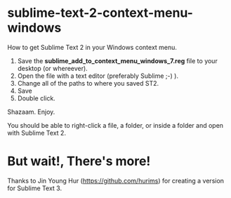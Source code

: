 sublime-text-2-context-menu-windows
===================================

How to get Sublime Text 2 in your Windows context menu.

1. Save the **sublime_add_to_context_menu_windows_7.reg** file to your desktop (or whereever).
2. Open the file with a text editor (preferably Sublime ;-) ).
3. Change all of the paths to where you saved ST2.
4. Save
5. Double click.


Shazaam.  Enjoy.

You should be able to right-click a file, a folder, or inside a folder and open with Sublime Text 2.

But wait!, There's more!
========================

Thanks to Jin Young Hur (https://github.com/hurims) for creating a version for Sublime Text 3.
